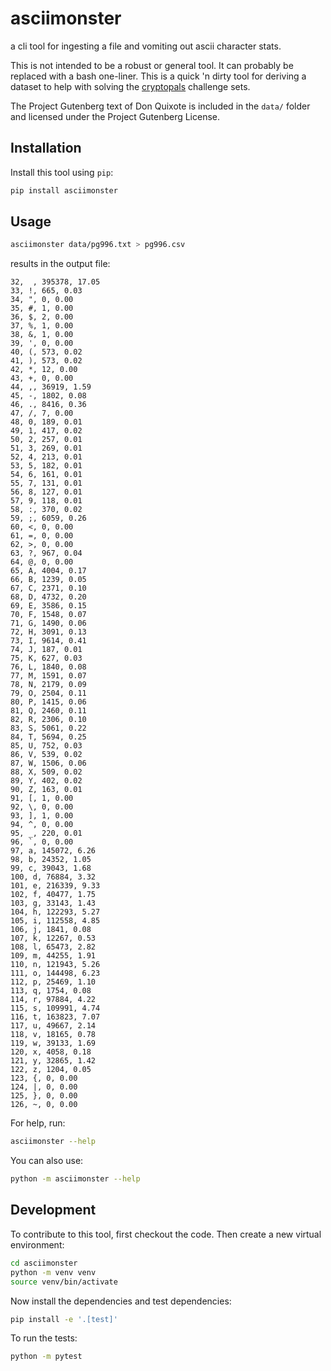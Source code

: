 # asciimonster

a cli tool for ingesting a file and vomiting out ascii character stats.

This is not intended to be a robust or general tool. It can probably be replaced with a bash one-liner. This is a quick 'n dirty tool for deriving a dataset to help with solving the [cryptopals](https://www.cryptopals.com/) challenge sets.

The Project Gutenberg text of Don Quixote is included in the `data/` folder and licensed under the Project Gutenberg License.

## Installation

Install this tool using `pip`:
```bash
pip install asciimonster
```
## Usage

```bash
asciimonster data/pg996.txt > pg996.csv
```

results in the output file:

```csv
32,  , 395378, 17.05
33, !, 665, 0.03
34, ", 0, 0.00
35, #, 1, 0.00
36, $, 2, 0.00
37, %, 1, 0.00
38, &, 1, 0.00
39, ', 0, 0.00
40, (, 573, 0.02
41, ), 573, 0.02
42, *, 12, 0.00
43, +, 0, 0.00
44, ,, 36919, 1.59
45, -, 1802, 0.08
46, ., 8416, 0.36
47, /, 7, 0.00
48, 0, 189, 0.01
49, 1, 417, 0.02
50, 2, 257, 0.01
51, 3, 269, 0.01
52, 4, 213, 0.01
53, 5, 182, 0.01
54, 6, 161, 0.01
55, 7, 131, 0.01
56, 8, 127, 0.01
57, 9, 118, 0.01
58, :, 370, 0.02
59, ;, 6059, 0.26
60, <, 0, 0.00
61, =, 0, 0.00
62, >, 0, 0.00
63, ?, 967, 0.04
64, @, 0, 0.00
65, A, 4004, 0.17
66, B, 1239, 0.05
67, C, 2371, 0.10
68, D, 4732, 0.20
69, E, 3586, 0.15
70, F, 1548, 0.07
71, G, 1490, 0.06
72, H, 3091, 0.13
73, I, 9614, 0.41
74, J, 187, 0.01
75, K, 627, 0.03
76, L, 1840, 0.08
77, M, 1591, 0.07
78, N, 2179, 0.09
79, O, 2504, 0.11
80, P, 1415, 0.06
81, Q, 2460, 0.11
82, R, 2306, 0.10
83, S, 5061, 0.22
84, T, 5694, 0.25
85, U, 752, 0.03
86, V, 539, 0.02
87, W, 1506, 0.06
88, X, 509, 0.02
89, Y, 402, 0.02
90, Z, 163, 0.01
91, [, 1, 0.00
92, \, 0, 0.00
93, ], 1, 0.00
94, ^, 0, 0.00
95, _, 220, 0.01
96, `, 0, 0.00
97, a, 145072, 6.26
98, b, 24352, 1.05
99, c, 39043, 1.68
100, d, 76884, 3.32
101, e, 216339, 9.33
102, f, 40477, 1.75
103, g, 33143, 1.43
104, h, 122293, 5.27
105, i, 112558, 4.85
106, j, 1841, 0.08
107, k, 12267, 0.53
108, l, 65473, 2.82
109, m, 44255, 1.91
110, n, 121943, 5.26
111, o, 144498, 6.23
112, p, 25469, 1.10
113, q, 1754, 0.08
114, r, 97884, 4.22
115, s, 109991, 4.74
116, t, 163823, 7.07
117, u, 49667, 2.14
118, v, 18165, 0.78
119, w, 39133, 1.69
120, x, 4058, 0.18
121, y, 32865, 1.42
122, z, 1204, 0.05
123, {, 0, 0.00
124, |, 0, 0.00
125, }, 0, 0.00
126, ~, 0, 0.00
```


For help, run:
```bash
asciimonster --help
```
You can also use:
```bash
python -m asciimonster --help
```
## Development

To contribute to this tool, first checkout the code. Then create a new virtual environment:
```bash
cd asciimonster
python -m venv venv
source venv/bin/activate
```
Now install the dependencies and test dependencies:
```bash
pip install -e '.[test]'
```
To run the tests:
```bash
python -m pytest
```
